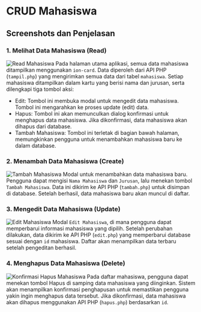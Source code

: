 # CRUD Mahasiswa

## Screenshots dan Penjelasan

### 1. Melihat Data Mahasiswa (Read)

![Read Mahasiswa](./screenshots/read_mahasiswa.png)
Pada halaman utama aplikasi, semua data mahasiswa ditampilkan menggunakan `ion-card`. Data diperoleh dari API PHP (`tampil.php`) yang mengirimkan semua data dari tabel `mahasiswa`. Setiap mahasiswa ditampilkan dalam kartu yang berisi nama dan jurusan, serta dilengkapi tiga tombol aksi:
 - Edit: Tombol ini membuka modal untuk mengedit data mahasiswa. Tombol ini mengarahkan ke proses update (edit) data.
 - Hapus: Tombol ini akan memunculkan dialog konfirmasi untuk menghapus data mahasiswa. Jika dikonfirmasi, data mahasiswa akan dihapus dari database.
 - Tambah Mahasiswa: Tombol ini terletak di bagian bawah halaman, memungkinkan pengguna untuk menambahkan mahasiswa baru ke dalam database.

### 2. Menambah Data Mahasiswa (Create)

![Tambah Mahasiswa](./screenshots/create_mahasiswa.png)
Modal untuk menambahkan data mahasiswa baru. Pengguna dapat mengisi `Nama Mahasiswa` dan `Jurusan`, lalu menekan tombol `Tambah Mahasiswa`. Data ini dikirim ke API PHP (`tambah.php`) untuk disimpan di database. Setelah berhasil, data mahasiswa baru akan muncul di daftar.

### 3. Mengedit Data Mahasiswa (Update)

![Edit Mahasiswa](./screenshots/update_mahasiswa.png)
Modal `Edit Mahasiswa`, di mana pengguna dapat memperbarui informasi mahasiswa yang dipilih. Setelah perubahan dilakukan, data dikirim ke API PHP (`edit.php`) yang memperbarui database sesuai dengan `id` mahasiswa. Daftar akan menampilkan data terbaru setelah pengeditan berhasil.

### 4. Menghapus Data Mahasiswa (Delete)

![Konfirmasi Hapus Mahasiswa](./screenshots/delete_mahasiswa.png)
Pada daftar mahasiswa, pengguna dapat menekan tombol Hapus di samping data mahasiswa yang diinginkan. Sistem akan menampilkan konfirmasi penghapusan untuk memastikan pengguna yakin ingin menghapus data tersebut. Jika dikonfirmasi, data mahasiswa akan dihapus menggunakan API PHP (`hapus.php`) berdasarkan `id`.
